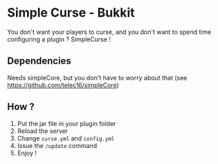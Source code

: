 # Simple Curse - Bukkit

You don't want your players to curse, and you don't want to spend time configuring a plugin ? SimpleCurse !

## Dependencies

Needs simpleCore, but you don't have to worry about that (see https://github.com/telec16/simpleCore)

## How ?

1. Put the jar file in your plugin folder
2. Reload the server
3. Change `curse.yml` and `config.yml`
4. Issue the `/update` command
5. Enjoy !